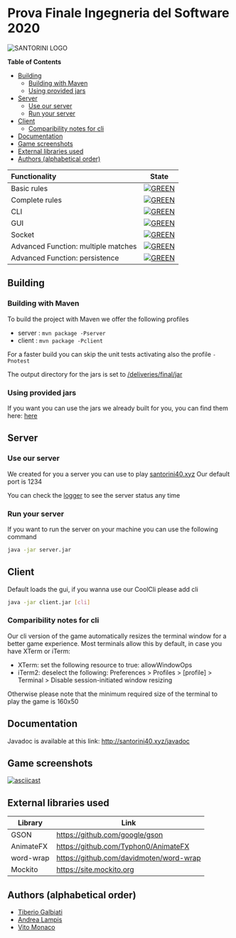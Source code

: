 

# Prova Finale Ingegneria del Software 2020

![SANTORINI LOGO](https://raw.githubusercontent.com/Vito96/ing-sw-2020-Monaco-Lampis-Galbiati/master/src/main/resources/images/santorini-logo.png)

<!-- START doctoc generated TOC please keep comment here to allow auto update -->
<!-- DON'T EDIT THIS SECTION, INSTEAD RE-RUN doctoc TO UPDATE -->
**Table of Contents**  

- [Building](#building)
  - [Building with Maven](#building-with-maven)
  - [Using provided jars](#using-provided-jars)
- [Server](#server)
  - [Use our server](#use-our-server)
  - [Run your server](#run-your-server)
- [Client](#client)
  - [Comparibility notes for cli](#comparibility-notes-for-cli)
- [Documentation](#documentation)
- [Game screenshots](#game-screenshots)
- [External libraries used](#external-libraries-used)
- [Authors (alphabetical order)](#authors-alphabetical-order)

<!-- END doctoc generated TOC please keep comment here to allow auto update -->
| Functionality | State |
|:--------------------------------------|:------------------------------------:|
| Basic rules                           | [![GREEN](https://placehold.it/15/44bb44/44bb44)](#) |
| Complete rules                        | [![GREEN](https://placehold.it/15/44bb44/44bb44)](#) |
| CLI                                   | [![GREEN](https://placehold.it/15/44bb44/44bb44)](#) |
| GUI                                   | [![GREEN](https://placehold.it/15/44bb44/44bb44)](#) |
| Socket                                | [![GREEN](https://placehold.it/15/44bb44/44bb44)](#) |
| Advanced Function: multiple matches   | [![GREEN](https://placehold.it/15/44bb44/44bb44)](#) |
| Advanced Function: persistence        | [![GREEN](https://placehold.it/15/44bb44/44bb44)](#) |
<!--
[![RED](https://placehold.it/15/f03c15/f03c15)](#)
[![YELLOW](https://placehold.it/15/ffdd00/ffdd00)](#)
[![GREEN](https://placehold.it/15/44bb44/44bb44)](#)
-->

## Building
### Building with Maven
To build the project with Maven we offer the following profiles
* server : ` mvn package -Pserver `
* client : ` mvn package -Pclient `

For a faster build you can skip the unit tests activating also the profile `-Pnotest `

The output directory for the jars is set to [/deliveries/final/jar](/deliveries/final/jar)

### Using provided jars

If you want you can use the jars we already built for you, you can find them here:
[here](/deliveries/final/jar)


## Server

### Use our server
We created for you a server you can use to play [santorini40.xyz](http://santorini40.xyz)
Our default port is 1234

You can check the [logger](http://santorini40.xyz) to see the server status any time

### Run your server
If you want to run the server on your machine you can use the following command
```bash
java -jar server.jar
```

## Client 
Default loads the gui, if you wanna use our CoolCli please add cli
```bash
java -jar client.jar [cli] 
```
### Comparibility notes for cli

Our cli version of the game automatically resizes the terminal window for a better game experience.
Most terminals allow this by default, in case you have XTerm or iTerm:  
  * XTerm:  set the following resource to true: allowWindowOps
  * iTerm2: deselect the following: Preferences > Profiles > [profile] > Terminal > Disable session-initiated window resizing
 
 Otherwise please note that the minimum required size of the terminal to play the game is 160x50
## Documentation

Javadoc is available at this link: http://santorini40.xyz/javadoc

## Game screenshots

[![asciicast](https://asciinema.org/a/328942.svg)](
  https://asciinema.org/a/328942?autoplay=1)


## External libraries used

| Library | Link 
| ----------| --------------------------------------- |
| GSON      | https://github.com/google/gson          |       
| AnimateFX | https://github.com/Typhon0/AnimateFX    |        
| word-wrap | https://github.com/davidmoten/word-wrap | 
| Mockito   | https://site.mockito.org                | 

## Authors (alphabetical order)
* [ Tiberio Galbiati](https://github.com/)
* [ Andrea Lampis ](https://github.com/)
* [ Vito Monaco](https://github.com/)

